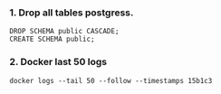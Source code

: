 ### 1. Drop all tables postgress.

```
DROP SCHEMA public CASCADE;
CREATE SCHEMA public;
```

### 2. Docker last 50 logs
```
docker logs --tail 50 --follow --timestamps 15b1c3
```
